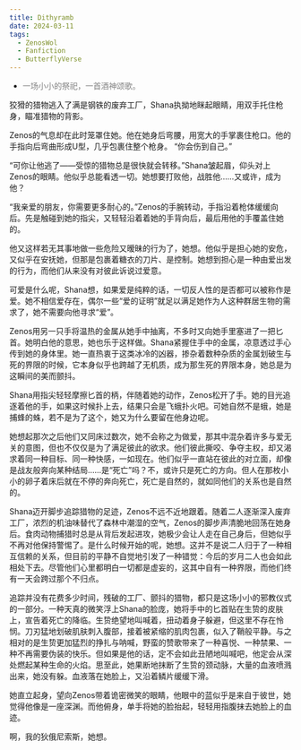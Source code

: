 ```yaml
---
title: Dithyramb
date: 2024-03-11
tags:
  - ZenosWol
  - Fanfiction
  - ButterflyVerse
---
```


* <span style="color: grey;">一场小小的祭祀，一首酒神颂歌。

狡猾的猎物逃入了满是钢铁的废弃工厂，Shana执拗地眯起眼睛，用双手托住枪身，瞄准猎物的背影。

Zenos的气息却在此时笼罩住她。他在她身后弯腰，用宽大的手掌裹住枪口。他的手指向后弯曲形成U型，几乎包裹住整个枪身。 “你会伤到自己。”

“可你让他逃了——受惊的猎物总是很快就会转移。”Shana皱起眉，仰头对上Zenos的眼睛。他似乎总能看透一切。她想要打败他，战胜他……又或许，成为他？

“我亲爱的朋友，你需要更多耐心的。”Zenos的手腕转动，手指沿着枪体缓缓向后。先是触碰到她的指尖，又轻轻沿着着她的手背向后，最后用他的手覆盖住她的。

他又这样若无其事地做一些危险又暧昧的行为了，她想。他似乎是担心她的安危，又似乎在安抚她，但那是包裹着糖衣的刀片、是控制。她想到担心是一种由爱出发的行为，而他们从来没有对彼此诉说过爱意。

可爱是什么呢，Shana想，如果爱是纯粹的话，一切反人性的是否都可以被称作是爱。她不相信爱存在，偶尔一些“爱的证明”就足以满足她作为人这种群居生物的需求了，她不需要向他寻求“爱”。

Zenos用另一只手将温热的金属从她手中抽离，不多时又向她手里塞进了一把匕首。她明白他的意思，她也乐于这样做。Shana紧握住手中的金属，凉意透过手心传到她的身体里。她一直热衷于这类冰冷的凶器，掺杂着数种杂质的金属划破生与死的界限的时候，它本身似乎也跨越了无机质，成为那生死的界限本身，她总是为这瞬间的美而颤抖。

Shana用指尖轻轻摩擦匕首的柄，伴随着她的动作，Zenos松开了手。她的目光追逐着他的手，如果这时候扑上去，结果只会是飞蛾扑火吧。可她自然不是蛾，她是捕蜂的蛛，若不是为了这个，她又为什么要留在他身边呢。

她想起那次之后他们又同床过数次，她不会称之为做爱，那其中混杂着许多与爱无关的意图，但也不仅仅是为了满足彼此的欲求。他们彼此撕咬、争夺主权，却又渴求着同一种目标、同一种快感，一如现在。他们似乎一直站在彼此的对立面，却像是战友般奔向某种结局……是“死亡”吗？不，或许只是死亡的方向。但人在那枚小小的卵子着床后就在不停的奔向死亡，死亡是自然的，就如同他们的关系也是自然的。

Shana迈开脚步追踪猎物的足迹，Zenos不远不近地跟着。随着二人逐渐深入废弃工厂，浓烈的机油味替代了森林中潮湿的空气，Zenos的脚步声清脆地回荡在她身后。食肉动物捕猎时总是从背后发起进攻，她极少会让人走在自己身后，但她似乎不再对他保持警惕了。是什么时候开始的呢，她想。这并不是说二人归于了一种相互信赖的关系，但目前的平静不自觉地引发了一种错觉：今后的岁月二人也会如此相处下去。尽管他们心里都明白一切都是虚妄的，这其中自有一种界限，而他们终有一天会跨过那个不归点。

追踪并没有花费多少时间，残破的工厂、颤抖的猎物，都只是这场小小的邪教仪式的一部分。一种天真的微笑浮上Shana的脸庞，她将手中的匕首贴在生贽的皮肤上，宣告着死亡的降临。生贽绝望地叫喊着，扭动着身子躲避，但这里不存在怜悯。刀刃猛地划破肌肤刺入腹部，接着被紧缩的肌肉包裹，似入了鞘般平静。与之相对的是生贽更加猛烈的挣扎与呐喊，野蛮的赞歌带来了一种喜悦、一种禁果、一种不再需要伪装的快乐。但如果是他的话，定不会如此丑陋地叫喊吧，他定会从深处燃起某种生命的火焰。思至此，她果断地抹断了生贽的颈动脉，大量的血液喷溅出来，她没有躲。血液落在她脸上，又沿着鳞片缓缓下滑。

她直立起身，望向Zenos带着诡密微笑的眼睛，他眼中的蓝似乎是来自于彼世，她觉得他像是一座深渊。而他俯身，单手将她的脸抬起，轻轻用指腹抹去她脸上的血迹。

啊，我的狄俄尼索斯，她想。